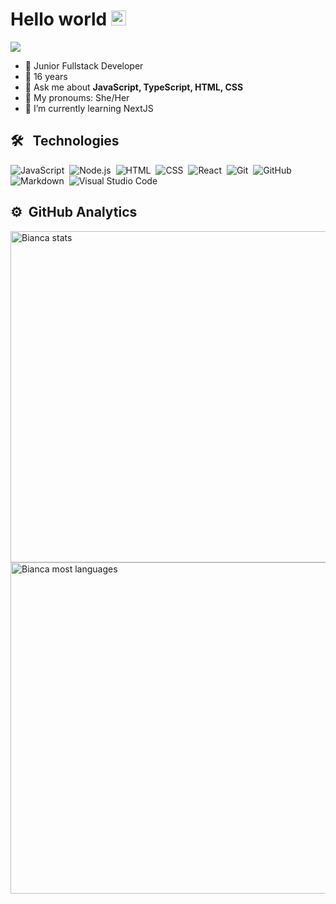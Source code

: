 <h1 align="left"> Hello world <img src="https://raw.githubusercontent.com/gist/arunprakashpj/48aa20057048b46c6f9ba9d114a8b76f/raw/69a9d496f651091a509ea8d9913c4aef5c419afb/Hi.gif" width=24/> </h1>
<p align="left"> <img src="https://komarev.com/ghpvc/?username=biancadcastro&color=yellow" /> </p>

- 🚀 Junior Fullstack Developer 
- 📆 16 years
- 💬 Ask me about **JavaScript, TypeScript, HTML, CSS**
- 👸 My pronoums: She/Her
- 📖 I’m currently learning NextJS

## 🛠 &nbsp; Technologies

![JavaScript](https://img.shields.io/badge/-JavaScript-05122A?style=flat&logo=javascript)&nbsp;
![Node.js](https://img.shields.io/badge/-Node.js-05122A?style=flat&logo=node.js)&nbsp;
![HTML](https://img.shields.io/badge/-HTML-05122A?style=flat&logo=HTML5)&nbsp;
![CSS](https://img.shields.io/badge/-CSS-05122A?style=flat&logo=CSS3&logoColor=1572B6)&nbsp;
![React](https://img.shields.io/badge/-React-05122A?style=flat&logo=react)&nbsp;
![Git](https://img.shields.io/badge/-Git-05122A?style=flat&logo=git)&nbsp;
![GitHub](https://img.shields.io/badge/-GitHub-05122A?style=flat&logo=github)&nbsp;
![Markdown](https://img.shields.io/badge/-Markdown-05122A?style=flat&logo=markdown)&nbsp;
![Visual Studio Code](https://img.shields.io/badge/-Visual%20Studio%20Code-05122A?style=flat&logo=visual-studio-code&logoColor=007ACC)
## ⚙️ &nbsp;GitHub Analytics

<p align="left">
<img width="530em" src="https://github-readme-stats.vercel.app/api?username=biancadcastro&show_icons=true&theme=vision-friendly-dark" alt="Bianca stats"/>
<img width="530em" src="https://github-readme-stats.vercel.app/api/top-langs/?username=biancadcastro&layout=compact&theme=vision-friendly-dark" alt="Bianca most languages"/>
</p>
